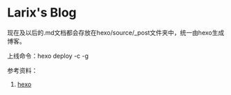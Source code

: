 # Larix's Blog

现在及以后的.md文档都会存放在hexo/source/_post文件夹中，统一由hexo生成博客。

上线命令：hexo deploy -c -g

参考资料：

1. [hexo](https://hexo.io/)